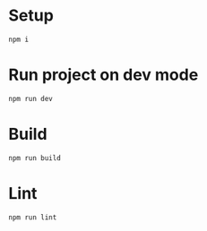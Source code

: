 # Setup

```
npm i
```

# Run project on dev mode
```
npm run dev
```
# Build
```
npm run build
```
# Lint
```
npm run lint
```